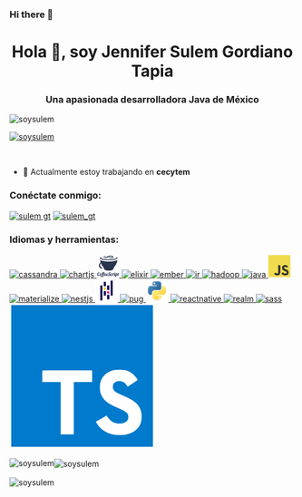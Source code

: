 ### Hi there 👋

<!--
**SoySulem/SoySulem** is a ✨ _special_ ✨ repository because its `README.md` (this file) appears on your GitHub profile.

Here are some ideas to get you started:

- 🔭 I’m currently working on ...
- 🌱 I’m currently learning ...
- 👯 I’m looking to collaborate on ...
- 🤔 I’m looking for help with ...
- 💬 Ask me about ...
- 📫 How to reach me: ...
- 😄 Pronouns: ...
- ⚡ Fun fact: ...
--><h1 align="center">Hola 👋, soy Jennifer Sulem Gordiano Tapia</h1>
<h3 align="center">Una apasionada desarrolladora Java de México</h3>

<p align="left"> <img src="https://komarev.com/ghpvc/?username=soysulem&label=Profile%20views&color=0e75b6&style=flat" alt="soysulem" /> </p>

<p align="left"> <a href=" https://github.com/ryo-ma/github-profile-trofeo"><img src="https://github-perfil-trofeo.vercel.app/?username=soysulem" alt="soysulem" /> </a> </p>

<p align="left"> <a href="https://twitter.com/" target="blank"><img src="https://img.shields.io /twitter/seguir/?logo=twitter&style=for-the-badge" alt="" /></a> </p>

- 🔭 Actualmente estoy trabajando en **cecytem**

<h3 align="left">Conéctate conmigo:</h3 >
<p alinear="izquierda">
<a href="https://fb.com/sulem gt" target="blank"><img align="center" src="https://raw.githubusercontent.com/rahuldkjain/github-profile-readme- generator/master/src/images/icons/Social/facebook.svg" alt="sulem gt" height="30" width="40" /></a>
<a href="https://instagram.com /sulem_gt" target="en blanco"><img align="center" src="https://raw.githubusercontent.com/rahuldkjain/github-profile-readme-generator/master/src/images/icons/Social/instagram .svg" alt="sulem_gt" height="30" width="40" /></a>
</p>

<h3 align="left">Idiomas y herramientas:</h3>
<p align="left"> <a href="https://cassandra.apache.org/" target="_blank" rel="noreferrer"> <img src="https://www.vectorlogo.zone/ logos/apache_cassandra/apache_cassandra-icon.svg" alt="cassandra" width="40" height="40"/> </a> <a href="https://www.chartjs.org" target="_blank " rel="noreferrer"> <img src="https://www.chartjs.org/media/logo-title.svg" alt="chartjs" width="40" height="40"/> </a > <a href="https://offeescript.org" target="_blank" rel="noreferrer"> <img src="https://raw.githubusercontent.com/devicons/devicon/master/icons/coffeescript/coffeescript-original-wordmark.svg" alt="coffeescript" width="40" height="40"/> </a> <a href="https:// elixir-lang.org" target="_blank" rel="noreferrer"> <img src="https://www.vectorlogo.zone/logos/elixir-lang/elixir-lang-icon.svg" alt="elixir " ancho="40" altura="40"/> </a> <a href="https://emberjs.com/" target="_blank" rel="noreferrer"> <img src="https:/ /raw.githubusercontent.com/devicons/devicon/master/icons/ember/ember-original-wordmark.svg" alt="ember" width="40" height="40"/> </a> <a href="https://golang.org" target="_blank" rel="noreferrer"> <img src="https://raw.githubusercontent.com/devicons/devicon/master/icons/go/go- original.svg" alt="ir" ancho="40" altura="40"/> </a> <a href="https://hadoop.apache.org/" target="_blank" rel="noreferrer "> <img src="https://www.vectorlogo.zone/logos/apache_hadoop/apache_hadoop-icon.svg" alt="hadoop" width="40" height="40"/> </a> <a href="https://www.java.com" target="_blank" rel="noreferrer"> <img src="https://raw.githubusercontent.com/devicons/devicon/master/icons/java/java -original.svg"alt="java" ancho="40" altura="40"/> </a> <a href="https://developer.mozilla.org/en-US/docs/Web/JavaScript" target="_blank " rel="noreferrer"> <img src="https://raw.githubusercontent.com/devicons/devicon/master/icons/javascript/javascript-original.svg" alt="javascript" width="40" height= "40"/> </a> <a href="https://materializecss.com/" target="_blank" rel="noreferrer"> <img src="https://raw.githubusercontent.com/prplx /svg-logos/5585531d45d294869c4eaab4d7cf2e9c167710a9/svg/materialize.svg" alt="materialize" width="40" height="40"/> </a> <a href="https://nestjs.com/" target="_blank" rel="noreferrer"> <img src="https://raw.githubusercontent.com/devicons/devicon/master/icons/nestjs/nestjs -plain.svg" alt="nestjs" width="40" height="40"/> </a> <a href="https://pandas.pydata.org/" target="_blank" rel=" noreferrer"> <img src="https://raw.githubusercontent.com/devicons/devicon/2ae2a900d2f041da66e950e4d48052658d850630/icons/pandas/pandas-original.svg" alt="pandas" width="40" height="40"/ > </a> <a href="https://pugjs.org" target="_blank" rel="noreferrer"> <img src="https://cdn.worldvectorlogo.com/logos/pug.svg" alt="pug" width="40" height="40"/> </a> <a href="https://www.python.org" target="_blank" rel ="noreferrer"> <img src="https://raw.githubusercontent.com/devicons/devicon/master/icons/python/python-original.svg" alt="python" width="40" height="40 "/> </a> <a href="https://reactnative.dev/" target="_blank" rel="noreferrer"> <img src="https://reactnative.dev/img/header_logo.svg " alt="reactnative" width="40" height="40"/> </a> <a href="https://realm.io/" target="_blank" rel="noreferrer"><img src="https://raw.githubusercontent.com/bestofjs/bestofjs-webui/8665e8c267a0215f3159df28b33c365198101df5/public/logos/realm.svg" alt="realm" width="40" height="40"/> </ a> <a href="https://sass-lang.com" target="_blank" rel="noreferrer"> <img src="https://raw.githubusercontent.com/devicons/devicon/master/icons /sass/sass-original.svg" alt="sass" width="40" height="40"/> </a> <a href="https://www.typescriptlang.org/" target="_blank " rel="noreferrer"> <img src="https://raw.githubusercontent.com/devicons/devicon/master/icons/typescript/typescript-original.svg" alt="mecanografiado" ancho="40" altura="40"/> </a> </p>

<p><img align="left" src="https://github-readme-stats.vercel.app/api/top-langs?username=soysulem&show_icons=true&locale=en&layout=compact" alt="soysulem" /> </p>

<p> <img align="center" src="https://github-readme-stats.vercel.app/api?username=soysulem&show_icons=true&locale=en" alt="soysulem" /> </p>

<p><img align="center" src="https://github-readme-streak-stats.herokuapp.com/?user=soysulem&" alt="soysulem" /></p>
